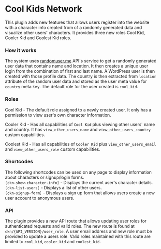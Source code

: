 # Cool Kids Network

This plugin adds new features that allows users register into the website with a character info created from of a randomly generated data and visualize other users' characters. It provides three new roles Cool Kid, Cooler Kid and Coolest Kid roles.

### How it works
The system uses [randomuser.me](https://randomuser.me/) API's service to get a randomly generated user data that contains name and location. It then creates a unique user login from the combination of first and last name. A WordPress user is then created with those profile data. The country is then extracted from `location` attribute of the random user data and stored as the user meta value for `country` meta key. The default role for the user created is `cool_kid`.

### Roles
Cool Kid - The default role assigned to a newly created user. It only has a permission to view user's own character information.

Cooler Kid - Has all capabilities of `Cool Kid` plus viewing other users' name and country. It has `view_other_users_name` and `view_other_users_country` custom capabilities.

Coolest Kid - Has all capabilities of `Cooler Kid` plus `view_other_users_email` and `view_other_users_role` custom capabilities.

### Shortcodes
The following shortcodes can be used on any page to display information about characters or signup/login forms.<br>
`[ckn-show-character-info]` - Displays the current user's character details.<br>
`[ckn-list-users]` - Displays a list of other users.<br>
`[ckn-signup-form]` - Displays a sign up form that allows users create a new user account to anonymous users.

### API
The plugin provides a new API route that allows updating user roles for authenticated requests and valid roles. The new route is found at `ckn/{API_VERSION}/user_role`. A user email address and new role must be provided to update a users role. Valid roles maintained with this route are limited to `cool_kid`, `cooler_kid` and `coolest_kid`.